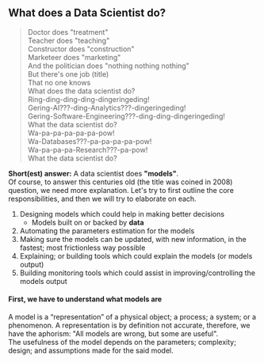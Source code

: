 ## What does a Data Scientist do?

>Doctor does "treatment"<br>
Teacher does "teaching"<br>
Constructor does "construction"<br>
Marketeer does "marketing"<br>
And the politician does "nothing nothing nothing"<br>
But there's one job (title)<br>
That no one knows<br>
What does the data scientist do?<br>
Ring-ding-ding-ding-dingeringeding!<br>
Gering-AI???-ding-Analytics???-dingeringeding!<br>
Gering-Software-Engineering???-ding-ding-dingeringeding!<br>
What the data scientist do?<br>
Wa-pa-pa-pa-pa-pa-pow!<br>
Wa-Databases???-pa-pa-pa-pa-pow!<br>
Wa-pa-pa-pa-Research???-pa-pow!<br>
What the data scientist do?<br>

<b>Short(est) answer:</b> A data scientist does <b>"models"</b>.<br>
Of course, to answer this centuries old (the title was coined in 2008) question, we need more explanation. 
Let's try to first outline the core responsibilities, and then we will try to elaborate on each.

1. Designing models which could help in making better decisions
    * Models built on or backed by <b>data</b>
2. Automating the parameters estimation for the models
3. Making sure the models can be updated, with new information, in the fastest; most frictionless way possible
4. Explaining; or building tools which could explain the models (or models output)
5. Building monitoring tools which could assist in improving/controlling the models output

#### First, we have to understand what models are
A model is a “representation” of a physical object; a process; a system; or a phenomenon. 
A representation is by definition not accurate, therefore, we have the aphorism: "All models are wrong, but some are useful".<br>
The usefulness of the model depends on the parameters; complexity; design; and assumptions made for the said model.
